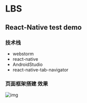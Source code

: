 # LBS
## React-Native test demo
### 技术栈
- webstorm
- react-native
- AndroidStudio
- react-native-tab-navigator

### 页面框架搭建 效果
![img](https://github.com/morehardy/LBSApp/blob/master/achievement/2017-11-19%2010.11.49.gif)
